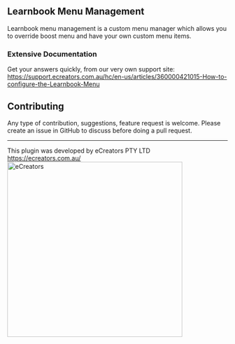 ## Learnbook Menu Management ##

Learnbook menu management is a custom menu manager which allows you to override boost menu and have your own custom menu items.

### Extensive Documentation ###
Get your answers quickly, from our very own support site:
https://support.ecreators.com.au/hc/en-us/articles/360000421015-How-to-configure-the-Learnbook-Menu

## Contributing ##
Any type of contribution, suggestions, feature request is welcome.
Please create an issue in GitHub to discuss before doing a pull request.

-----------
This plugin was developed by eCreators PTY LTD <br>
https://ecreators.com.au/ <br>
<img alt="eCreators" src="https://ecreators.com.au/wp-content/uploads/2018/03/eCreators-logo.png" width="400">
